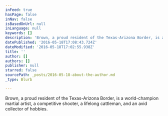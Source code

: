 ```yaml
---
inFeed: true
hasPage: false
inNav: false
isBasedOnUrl: null
inLanguage: null
keywords: []
description: 'Brown, a proud resident of the Texas-Arizona Border, is a world-champion martial artist, a competitive shooter, a lifelong cattleman, and an avid collector of hobbies. '
datePublished: '2016-05-18T17:08:43.724Z'
dateModified: '2016-05-18T17:02:55.938Z'
title: ''
author: []
authors: []
publisher: null
starred: false
sourcePath: _posts/2016-05-18-about-the-author.md
_type: Blurb

---
```

Brown, a proud resident of the Texas-Arizona Border, is a world-champion martial artist, a competitive shooter, a lifelong cattleman, and an avid collector of hobbies.